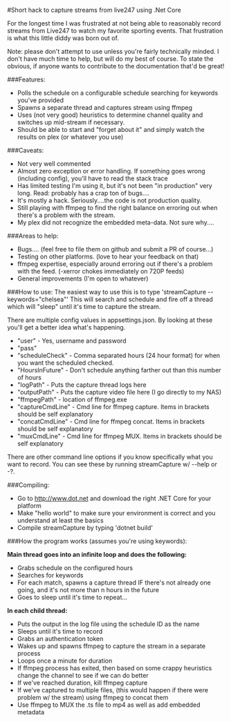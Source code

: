 #Short hack to capture streams from live247 using .Net Core

For the longest time I was frustrated at not being able to reasonably record streams from Live247 to watch my favorite sporting events.  That frustration is what this little diddy was born out of.  

Note: please don't attempt to use unless you're fairly technically minded.  I don't have much time to help, but will do my best of course.  To state the obvious, if anyone wants to contribute to the documentation that'd be great!

###Features:
- Polls the schedule on a configurable schedule searching for keywords you've provided
- Spawns a separate thread and captures stream using ffmpeg
- Uses (not very good) heuristics to determine channel quality and switches up mid-stream if necessary.
- Should be able to start and "forget about it" and simply watch the results on plex (or whatever you use)

###Caveats:
- Not very well commented
- Almost zero exception or error handling.  If something goes wrong (including config), you'll have to read the stack trace
- Has limited testing I'm using it, but it's not been "in production" very long.  Read: probably has a crap ton of bugs....
- It's mostly a hack.  Seriously....the code is not production quality. 
- Still playing with ffmpeg to find the right balance on erroring out when there's a problem with the stream.
- My plex did not recognize the embedded meta-data.  Not sure why....

###Areas to help:
- Bugs....  (feel free to file them on github and submit a PR of course...)
- Testing on other platforms.  (love to hear your feedback on that)
- ffmpeg expertise, especially around erroring out if there's a problem with the feed.  (-xerror chokes immediately on 720P feeds)
- General improvements (I'm open to whatever)

###How to use:
The easiest way to use this is to type 'streamCapture --keywords="chelsea"'  This will search and schedule and fire off a thread which will "sleep" until it's time to capture the stream.

There are multiple config values in appsettings.json.  By looking at these you'll get a better idea what's happening.
- "user" - Yes, username and password
- "pass"
- "scheduleCheck" - Comma separated hours (24 hour format) for when you want the scheduled checked.
- "HoursInFuture" - Don't schedule anything farther out than this number of hours
- "logPath" - Puts the capture thread logs here
- "outputPath" - Puts the capture video file here (I go directly to my NAS)
- "ffmpegPath" - location of ffmpeg.exe
- "captureCmdLine" - Cmd line for ffmpeg capture. Items in brackets should be self explanatory
- "concatCmdLine" - Cmd line for ffmpeg concat. Items in brackets should be self explanatory
- "muxCmdLine" - Cmd line for ffmpeg MUX. Items in brackets should be self explanatory

There are other command line options if you know specifically what you want to record.  You can see these by running streamCapture w/ --help or -?.

###Compiling:
- Go to http://www.dot.net and download the right .NET Core for your platform
- Make "hello world" to make sure your environment is correct and you understand at least the basics
- Compile streamCapture by typing 'dotnet build'

###How the program works (assumes you're using keywords):

**Main thread goes into an infinite loop and does the following:**
- Grabs schedule on the configured hours
- Searches for keywords
- For each match, spawns a capture thread IF there's not already one going, and it's not more than n hours in the future
- Goes to sleep until it's time to repeat...

**In each child thread:**
- Puts the output in the log file using the schedule ID as the name
- Sleeps until it's time to record
- Grabs an authentication token
- Wakes up and spawns ffmpeg to capture the stream in a separate process
- Loops once a minute for duration 
- If ffmpeg process has exited, then based on some crappy heuristics change the channel to see if we can do better
- If we've reached duration, kill ffmpeg capture
- If we've captured to multiple files,  (this would happen if there were problem w/ the stream) using ffmpeg to concat them
- Use ffmpeg to MUX the .ts file to mp4 as well as add embedded metadata
